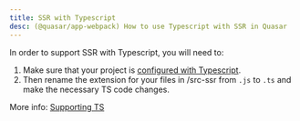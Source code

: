 ```yaml
---
title: SSR with Typescript
desc: (@quasar/app-webpack) How to use Typescript with SSR in Quasar
---
```


In order to support SSR with Typescript, you will need to:

1. Make sure that your project is [configured with Typescript](/quasar-cli-webpack/supporting-ts).
1. Then rename the extension for your files in /src-ssr from `.js` to `.ts` and make the necessary TS code changes.

More info: [Supporting TS](/quasar-cli-webpack/supporting-ts)

